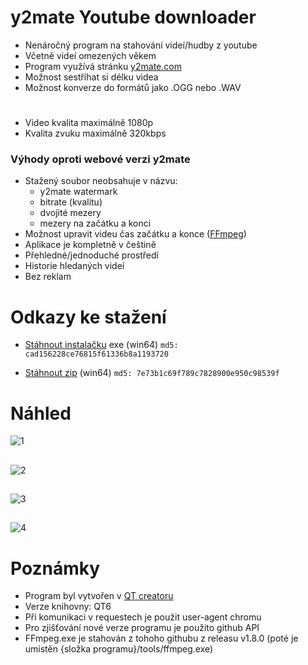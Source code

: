 # y2mate Youtube downloader

- Nenáročný program na stahování videí/hudby z youtube
- Včetně videí omezených věkem
- Program využívá stránku [y2mate.com](https://www.y2mate.com/)
- Možnost sestříhat si délku videa
- Možnost konverze do formátů jako .OGG nebo .WAV
#
- Video kvalita maximálně 1080p
- Kvalita zvuku maximálně 320kbps

### Výhody oproti webové verzi y2mate
- Stažený soubor neobsahuje v názvu:
  - y2mate watermark
  - bitrate (kvalitu)
  - dvojité mezery
  - mezery na začátku a konci
- Možnost upravit videu čas začátku a konce ([FFmpeg](https://ffmpeg.org/))
- Aplikace je kompletně v češtině
- Přehledné/jednoduché prostředí
- Historie hledaných videí
- Bez reklam

# Odkazy ke stažení

- [Stáhnout instalačku](https://github.com/RxiPland/y2mate_desktop/releases/download/v1.8.3/y2mate_setup.exe) exe (win64) ```md5: cad156228ce76815f61336b8a1193720```

- [Stáhnout zip](https://github.com/RxiPland/y2mate_desktop/releases/download/v1.8.3/y2mate.zip) (win64) ```md5: 7e73b1c69f789c7828900e950c98539f```

# Náhled
![1](https://user-images.githubusercontent.com/82058894/204152592-f25fbae1-a79a-48af-96fa-79e3bd0e8a24.png)
##
![2](https://user-images.githubusercontent.com/82058894/204152598-60c0d116-b849-42d8-a469-3ae018f6c3b8.png)
##
![3](https://user-images.githubusercontent.com/82058894/204152600-84f66721-0a96-40a1-8405-3c0c4021cf37.png)
##
![4](https://user-images.githubusercontent.com/82058894/206873512-f93d4495-3ff9-44b2-a4d4-3d8321be3cea.png)

# Poznámky

- Program byl vytvořen v [QT creatoru](https://www.qt.io/product/development-tools)
- Verze knihovny: QT6
- Při komunikaci v requestech je použit user-agent chromu
- Pro zjišťování nové verze programu je použito github API
- FFmpeg.exe je stahován z tohoho githubu z releasu v1.8.0 (poté je umístěn {složka programu}/tools/ffmpeg.exe)
